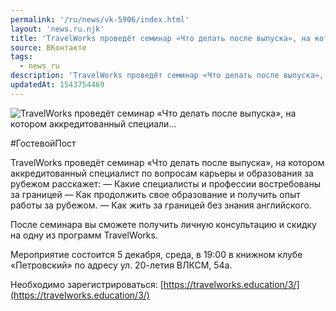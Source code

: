 ```yaml
---
permalink: '/ru/news/vk-5906/index.html'
layout: 'news.ru.njk'
title: 'TravelWorks проведёт семинар «Что делать после выпуска», на котором аккредитованный специали'
source: ВКонтакте
tags:
  - news_ru
description: 'TravelWorks проведёт семинар «Что делать после выпуска», на котором аккредитованный специали…'
updatedAt: 1543754469
---
```

![TravelWorks проведёт семинар «Что делать после выпуска», на котором аккредитованный специали…](https://sun9-53.userapi.com/impf/c845124/v845124090/14c006/XTGr2n4HiNo.jpg?size=960x720&quality=96&proxy=1&sign=f7347cf3aa18737629617a846ca137af&c_uniq_tag=0202UrGpnB0LINtqQZiWxR6t2lp8hYC3By3EPNyzlYM&type=album)

#ГостевойПост

TravelWorks проведёт семинар «Что делать после выпуска», на котором аккредитованный специалист по вопросам карьеры и образования за рубежом расскажет:
— Какие специалисты и профессии востребованы за границей
— Как продолжить свое образование и получить опыт работы за рубежом.
— Как жить за границей без знания английского.

После семинара вы сможете получить личную консультацию и скидку на одну из программ TravelWorks.

Мероприятие состоится 5 декабря, среда, в 19:00 в книжном клубе «Петровский» по адресу ул. 20-летия ВЛКСМ, 54а.

Необходимо зарегистрироваться: [https://travelworks.education/3/](https://travelworks.education/3/)
